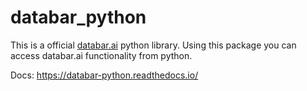 # databar_python

This is a official [databar.ai][databar.ai] python library. Using this package you can access databar.ai functionality from python.

[databar.ai]: https://databar.ai

Docs: https://databar-python.readthedocs.io/
